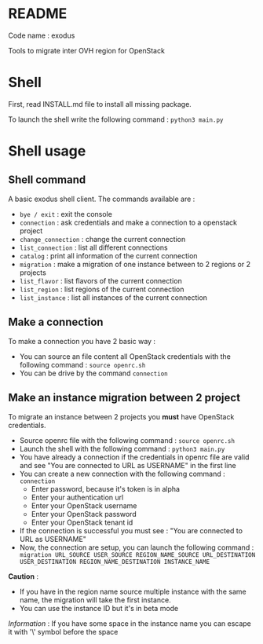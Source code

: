 # README

Code name : exodus

Tools to migrate inter OVH region for OpenStack

# Shell

First, read INSTALL.md file to install all missing package.

To launch the shell write the following command : `python3 main.py`

# Shell usage

## Shell command

A basic exodus shell client. The commands available are :
* `bye / exit` : exit the console
* `connection` : ask credentials and make a connection to a openstack project
* `change_connection` : change the current connection
* `list_connection` : list all different connections
* `catalog` : print all information of the current connection
* `migration` : make a migration of one instance between to 2 regions or 2 projects
* `list_flavor` : list flavors of the current connection
* `list_region` : list regions of the current connection
* `list_instance` : list all instances of the current connection

## Make a connection

To make a connection you have 2 basic way :
* You can source an file content all OpenStack credentials with the following
command : `source openrc.sh`
* You can be drive by the command `connection`

## Make an instance migration between 2 project

To migrate an instance between 2 projects you **must** have OpenStack credentials.

* Source openrc file with the following command : `source openrc.sh`
* Launch the shell with the following command : `python3 main.py`
* You have already a connection if the credentials in openrc file are valid and
see "You are connected to URL as USERNAME" in the first line
* You can create a new connection with the following command : `connection`
  * Enter password, because it's token is in alpha
  * Enter your authentication url
  * Enter your OpenStack username
  * Enter your OpenStack password
  * Enter your OpenStack tenant id
* If the connection is successful you must see : "You are connected to URL as USERNAME"
* Now, the connection are setup, you can launch the following command : `
migration URL_SOURCE USER_SOURCE REGION_NAME_SOURCE URL_DESTINATION USER_DESTINATION
REGION_NAME_DESTINATION INSTANCE_NAME`

**Caution** :
* If you have in the region name source multiple instance with the
same name, the migration will take the first instance.
* You can use the instance ID but it's in beta mode

*Information* :
If you have some space in the instance name you can escape it with '\\' symbol before the space

